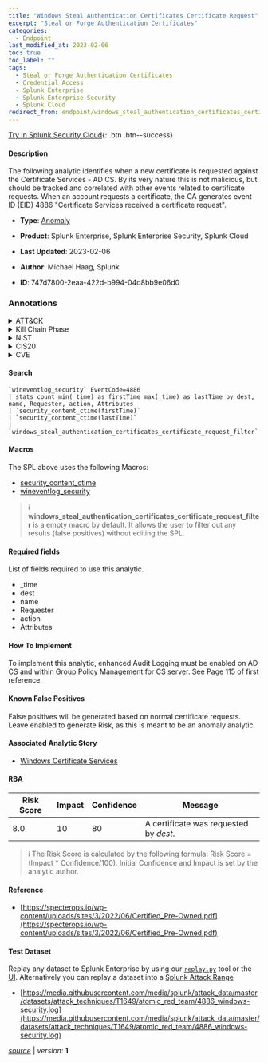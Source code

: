```yaml
---
title: "Windows Steal Authentication Certificates Certificate Request"
excerpt: "Steal or Forge Authentication Certificates"
categories:
  - Endpoint
last_modified_at: 2023-02-06
toc: true
toc_label: ""
tags:
  - Steal or Forge Authentication Certificates
  - Credential Access
  - Splunk Enterprise
  - Splunk Enterprise Security
  - Splunk Cloud
redirect_from: endpoint/windows_steal_authentication_certificates_certificate_request/
---
```




[Try in Splunk Security Cloud](https://www.splunk.com/en_us/cyber-security.html){: .btn .btn--success}

#### Description

The following analytic identifies when a new certificate is requested against the Certificate Services - AD CS. By its very nature this is not malicious, but should be tracked and correlated with other events related to certificate requests. When an account requests a certificate, the CA generates event ID (EID) 4886 &#34;Certificate Services received a certificate request&#34;.

- **Type**: [Anomaly](https://github.com/splunk/security_content/wiki/Detection-Analytic-Types)
- **Product**: Splunk Enterprise, Splunk Enterprise Security, Splunk Cloud

- **Last Updated**: 2023-02-06
- **Author**: Michael Haag, Splunk
- **ID**: 747d7800-2eaa-422d-b994-04d8bb9e06d0

### Annotations
<details>
  <summary>ATT&CK</summary>

<div markdown="1">

#### [ATT&CK](https://attack.mitre.org/)

| ID          | Technique   | Tactic         |
| ----------- | ----------- |--------------- |
| [T1649](https://attack.mitre.org/techniques/T1649/) | Steal or Forge Authentication Certificates | Credential Access |

</div>
</details>


<details>
  <summary>Kill Chain Phase</summary>

<div markdown="1">

* Actions on Objectives


</div>
</details>


<details>
  <summary>NIST</summary>

<div markdown="1">

* DE.CM



</div>
</details>

<details>
  <summary>CIS20</summary>

<div markdown="1">

* CIS 3
* CIS 5
* CIS 16



</div>
</details>

<details>
  <summary>CVE</summary>

<div markdown="1">


</div>
</details>


#### Search

```
`wineventlog_security` EventCode=4886 
| stats count min(_time) as firstTime max(_time) as lastTime by dest, name, Requester, action, Attributes 
| `security_content_ctime(firstTime)` 
| `security_content_ctime(lastTime)` 
| `windows_steal_authentication_certificates_certificate_request_filter`
```

#### Macros
The SPL above uses the following Macros:
* [security_content_ctime](https://github.com/splunk/security_content/blob/develop/macros/security_content_ctime.yml)
* [wineventlog_security](https://github.com/splunk/security_content/blob/develop/macros/wineventlog_security.yml)

> :information_source:
> **windows_steal_authentication_certificates_certificate_request_filter** is a empty macro by default. It allows the user to filter out any results (false positives) without editing the SPL.



#### Required fields
List of fields required to use this analytic.
* _time
* dest
* name
* Requester
* action
* Attributes



#### How To Implement
To implement this analytic, enhanced Audit Logging must be enabled on AD CS and within Group Policy Management for CS server. See Page 115 of first reference.
#### Known False Positives
False positives will be generated based on normal certificate requests. Leave enabled to generate Risk, as this is meant to be an anomaly analytic.

#### Associated Analytic Story
* [Windows Certificate Services](/stories/windows_certificate_services)




#### RBA

| Risk Score  | Impact      | Confidence   | Message      |
| ----------- | ----------- |--------------|--------------|
| 8.0 | 10 | 80 | A certificate was requested by $dest$. |


> :information_source:
> The Risk Score is calculated by the following formula: Risk Score = (Impact * Confidence/100). Initial Confidence and Impact is set by the analytic author.


#### Reference

* [https://specterops.io/wp-content/uploads/sites/3/2022/06/Certified_Pre-Owned.pdf](https://specterops.io/wp-content/uploads/sites/3/2022/06/Certified_Pre-Owned.pdf)



#### Test Dataset
Replay any dataset to Splunk Enterprise by using our [`replay.py`](https://github.com/splunk/attack_data#using-replaypy) tool or the [UI](https://github.com/splunk/attack_data#using-ui).
Alternatively you can replay a dataset into a [Splunk Attack Range](https://github.com/splunk/attack_range#replay-dumps-into-attack-range-splunk-server)

* [https://media.githubusercontent.com/media/splunk/attack_data/master/datasets/attack_techniques/T1649/atomic_red_team/4886_windows-security.log](https://media.githubusercontent.com/media/splunk/attack_data/master/datasets/attack_techniques/T1649/atomic_red_team/4886_windows-security.log)



[*source*](https://github.com/splunk/security_content/tree/develop/detections/endpoint/windows_steal_authentication_certificates_certificate_request.yml) \| *version*: **1**